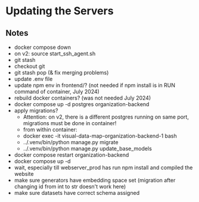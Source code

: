 # Updating the Servers

## Notes

- docker compose down
- on v2: source start_ssh_agent.sh
- git stash
- checkout git
- git stash pop (& fix merging problems)
- update .env file
- update npm env in frontend/? (not needed if npm install is in RUN command of container, July 2024)
- rebuild docker containers? (was not needed July 2024)
- docker compose up -d postgres organization-backend
- apply migrations?
  - Attention: on v2, there is a different postgres running on same port, migrations must be done in container!
  - from within container:
  - docker exec -it visual-data-map-organization-backend-1 bash
  - ../.venv/bin/python manage.py migrate
  - ../.venv/bin/python manage.py update_base_models
- docker compose restart organization-backend
- docker compose up -d
- wait, especially till webserver_prod has run npm install and compiled the website
- make sure generators have embedding space set (migration after changing id from int to str doesn't work here)
- make sure datasets have correct schema assigned

